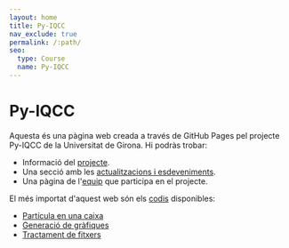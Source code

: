```yaml
---
layout: home
title: Py-IQCC
nav_exclude: true
permalink: /:path/
seo:
  type: Course
  name: Py-IQCC
---
```


# Py-IQCC

Aquesta és una pàgina web creada a través de GitHub Pages pel projecte Py-IQCC de la Universitat de Girona. Hi podràs trobar:

- Informació del [projecte](about.md).
- Una secció amb les [actualitzacions i esdeveniments](calendar.md).
- Una pàgina de l'[equip](equip.md) que participa en el projecte.

El més importat d'aquest web són els [codis](Codis.md) disponibles:

- [Partícula en una caixa](part_caixa.md)
- [Generació de gràfiques](grafiques.md)
- [Tractament de fitxers](fitxers.md)

